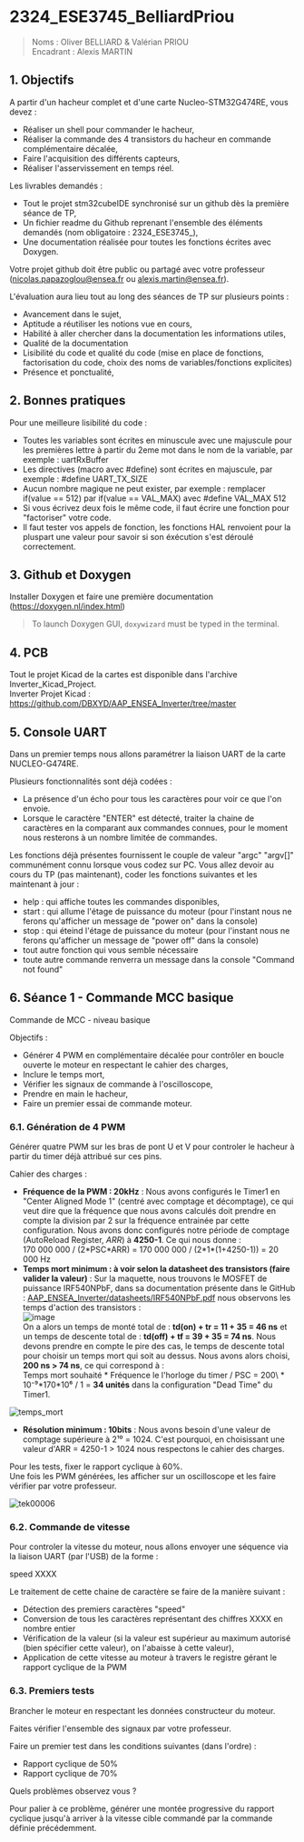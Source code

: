 # 2324_ESE3745_BelliardPriou
> Noms : Oliver BELLIARD & Valérian PRIOU  
> Encadrant : Alexis MARTIN  

## 1. Objectifs
A partir d'un hacheur complet et d'une carte Nucleo-STM32G474RE, vous devez :
- Réaliser un shell pour commander le hacheur,
- Réaliser la commande des 4 transistors du hacheur en commande complémentaire décalée,
- Faire l'acquisition des différents capteurs,
- Réaliser l'asservissement en temps réel.
  
Les livrables demandés :
- Tout le projet stm32cubeIDE synchronisé sur un github dès la première séance de TP,
- Un fichier readme du Github reprenant l'ensemble des éléments demandés (nom obligatoire : 2324_ESE3745_<Nom1><Nom2>),
- Une documentation réalisée pour toutes les fonctions écrites avec Doxygen.  
  
Votre projet github doit être public ou partagé avec votre professeur (nicolas.papazoglou@ensea.fr ou alexis.martin@ensea.fr).  
  
L'évaluation aura lieu tout au long des séances de TP sur plusieurs points :
- Avancement dans le sujet,
- Aptitude a réutiliser les notions vue en cours,
- Habilité à aller chercher dans la documentation les informations utiles,
- Qualité de la documentation
- Lisibilité du code et qualité du code (mise en place de fonctions, factorisation du code, choix des noms de variables/fonctions explicites)
- Présence et ponctualité,
  
## 2. Bonnes pratiques

Pour une meilleure lisibilité du code :
- Toutes les variables sont écrites en minuscule avec une majuscule pour les premières lettre à partir du 2eme mot dans le nom de la variable, par exemple : uartRxBuffer
- Les directives (macro avec #define) sont écrites en majuscule, par exemple : #define UART_TX_SIZE
- Aucun nombre magique ne peut exister, par exemple : remplacer if(value == 512) par if(value == VAL_MAX) avec #define VAL_MAX 512
- Si vous écrivez deux fois le même code, il faut écrire une fonction pour "factoriser" votre code.
- Il faut tester vos appels de fonction, les fonctions HAL renvoient pour la pluspart une valeur pour savoir si son éxécution s'est déroulé correctement.
    
## 3. Github et Doxygen
Installer Doxygen et faire une première documentation (https://doxygen.nl/index.html)  
> To launch Doxygen GUI, `doxywizard` must be typed in the terminal.

## 4. PCB
Tout le projet Kicad de la cartes est disponible dans l'archive Inverter_Kicad_Project.  
Inverter Projet Kicad : https://github.com/DBXYD/AAP_ENSEA_Inverter/tree/master

## 5. Console UART

Dans un premier temps nous allons paramétrer la liaison UART de la carte NUCLEO-G474RE.  
  
Plusieurs fonctionnalités sont déjà codées :
- La présence d'un écho pour tous les caractères pour voir ce que l'on envoie.  
- Lorsque le caractère "ENTER" est détecté, traiter la chaine de caractères en la comparant aux commandes connues, pour le moment nous resterons à un nombre limitée de commandes.  
  
Les fonctions déjà présentes fournissent le couple de valeur "argc" "argv[]" communément connu lorsque vous codez sur PC.
Vous allez devoir au cours du TP (pas maintenant), coder les fonctions suivantes et les maintenant à jour :
- help : qui affiche toutes les commandes disponibles,
- start : qui allume l'étage de puissance du moteur (pour l'instant nous ne ferons qu'afficher un message de "power on" dans la console)
- stop : qui éteind l'étage de puissance du moteur (pour l'instant nous ne ferons qu'afficher un message de "power off" dans la console)
- tout autre fonction qui vous semble nécessaire
- toute autre commande renverra un message dans la console "Command not found"

## 6. Séance 1 - Commande MCC basique

Commande de MCC - niveau basique

Objectifs :
- Générer 4 PWM en complémentaire décalée pour contrôler en boucle ouverte le moteur en respectant le cahier des charges,
- Inclure le temps mort,
- Vérifier les signaux de commande à l'oscilloscope,
- Prendre en main le hacheur,
- Faire un premier essai de commande moteur.

### 6.1. Génération de 4 PWM

Générer quatre PWM sur les bras de pont U et V pour controler le hacheur à partir du timer déjà attribué sur ces pins.  

Cahier des charges :
- **Fréquence de la PWM : 20kHz** : Nous avons configurés le Timer1 en "Center Aligned Mode 1" (centré avec comptage et décomptage), ce qui veut dire que la fréquence que nous avons calculés doit prendre en compte la division par 2 sur la fréquence entrainée par cette configuration. Nous avons donc configurés notre période de comptage (AutoReload Register, *ARR*) à **4250-1**. Ce qui nous donne :  
    170 000 000 / (2\*PSC\*ARR) = 170 000 000 / (2\*1\*(1+4250-1)) = 20 000 Hz  
- **Temps mort minimum : à voir selon la datasheet des transistors (faire valider la valeur)** : Sur la maquette, nous trouvons le MOSFET de puissance IRF540NPbF, dans sa documentation présente dans le GitHub : [AAP_ENSEA_Inverter/datasheets/IRF540NPbF.pdf](https://github.com/DBXYD/AAP_ENSEA_Inverter/blob/master/datasheets/IRF540NPbF.pdf) nous observons les temps d'action des transistors :  
    ![image](https://github.com/user-attachments/assets/670d02d1-0eef-4e65-9f36-6d6f07bfbfe8)  
    On a alors un temps de monté total de : **td(on) + tr = 11 + 35 = 46 ns** et un temps de descente total de : **td(off) + tf = 39 + 35 = 74 ns**. Nous devons prendre en compte le pire des cas, le temps de descente total pour choisir un temps mort qui soit au dessus. Nous avons alors choisi, **200 ns > 74 ns**, ce qui correspond à :  
    Temps mort souhaité * Fréquence le l'horloge du timer / PSC = 200\ * 10⁻⁹\*170\*10⁶ / 1 = **34 unités** dans la configuration "Dead Time" du Timer1.  

![temps_mort](https://github.com/user-attachments/assets/17bbb334-58f0-4a34-b710-eb53d945609a)
  
- **Résolution minimum : 10bits** : Nous avons besoin d'une valeur de comptage supérieure à 2¹⁰ = 1024. C'est pourquoi, en choisissant une valeur d'ARR = 4250-1 > 1024 nous respectons le cahier des charges.
  
Pour les tests, fixer le rapport cyclique à 60%.  
Une fois les PWM générées, les afficher sur un oscilloscope et les faire vérifier par votre professeur.  

  ![tek00006](https://github.com/user-attachments/assets/bb5c0ea3-d72b-4e38-a1f7-1b7a16e0b04d)
  
### 6.2. Commande de vitesse

Pour controler la vitesse du moteur, nous allons envoyer une séquence via la liaison UART (par l'USB) de la forme :  
  
speed XXXX
  
Le traitement de cette chaine de caractère se faire de la manière suivant :
- Détection des premiers caractères "speed"
- Conversion de tous les caractères représentant des chiffres XXXX en nombre entier
- Vérification de la valeur (si la valeur est supérieur au maximum autorisé (bien spécifier cette valeur), on l'abaisse à cette valeur),
- Application de cette vitesse au moteur à travers le registre gérant le rapport cyclique de la PWM

### 6.3. Premiers tests

Brancher le moteur en respectant les données constructeur du moteur.  
  
Faites vérifier l'ensemble des signaux par votre professeur.  
  
Faire un premier test dans les conditions suivantes (dans l'ordre) :
- Rapport cyclique de 50%
- Rapport cyclique de 70%
  
Quels problèmes observez vous ?  
  
Pour palier à ce problème, générer une montée progressive du rapport cyclique jusqu'à arriver à la vitesse cible commandé par la commande définie précédemment.  
